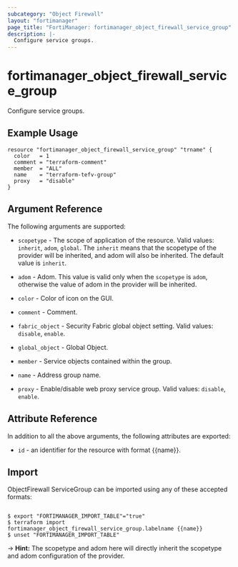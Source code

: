 ```yaml
---
subcategory: "Object Firewall"
layout: "fortimanager"
page_title: "FortiManager: fortimanager_object_firewall_service_group"
description: |-
  Configure service groups.
---
```


# fortimanager_object_firewall_service_group
Configure service groups.

## Example Usage

```hcl
resource "fortimanager_object_firewall_service_group" "trname" {
  color   = 1
  comment = "terraform-comment"
  member  = "ALL"
  name    = "terraform-tefv-group"
  proxy   = "disable"
}
```

## Argument Reference


The following arguments are supported:

* `scopetype` - The scope of application of the resource. Valid values: `inherit`, `adom`, `global`. The `inherit` means that the scopetype of the provider will be inherited, and adom will also be inherited. The default value is `inherit`.
* `adom` - Adom. This value is valid only when the `scopetype` is `adom`, otherwise the value of adom in the provider will be inherited.

* `color` - Color of icon on the GUI.
* `comment` - Comment.
* `fabric_object` - Security Fabric global object setting. Valid values: `disable`, `enable`.

* `global_object` - Global Object.
* `member` - Service objects contained within the group.
* `name` - Address group name.
* `proxy` - Enable/disable web proxy service group. Valid values: `disable`, `enable`.



## Attribute Reference

In addition to all the above arguments, the following attributes are exported:
* `id` - an identifier for the resource with format {{name}}.

## Import

ObjectFirewall ServiceGroup can be imported using any of these accepted formats:
```

$ export "FORTIMANAGER_IMPORT_TABLE"="true"
$ terraform import fortimanager_object_firewall_service_group.labelname {{name}}
$ unset "FORTIMANAGER_IMPORT_TABLE"
```
-> **Hint:** The scopetype and adom here will directly inherit the scopetype and adom configuration of the provider.
